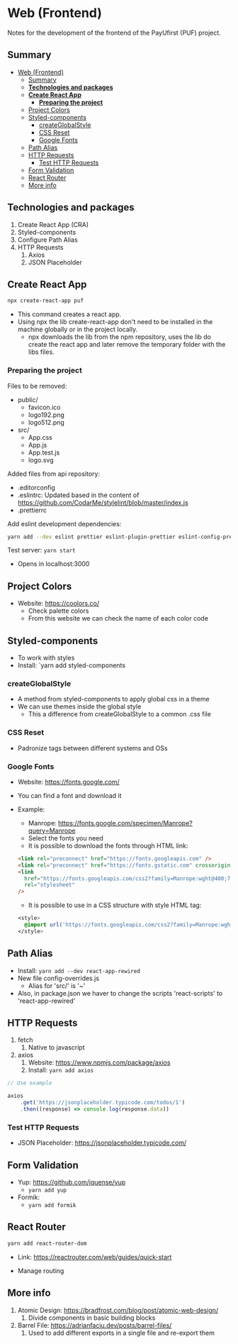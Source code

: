 # Web (Frontend)

Notes for the development of the frontend of the PayUfirst (PUF) project.

## Summary

- [Web (Frontend)](#web-frontend)
  - [Summary](#summary)
  - [**Technologies and packages**](#technologies-and-packages)
  - [**Create React App**](#create-react-app)
    - [**Preparing the project**](#preparing-the-project)
  - [Project Colors](#project-colors)
  - [Styled-components](#styled-components)
    - [createGlobalStyle](#createglobalstyle)
    - [CSS Reset](#css-reset)
    - [Google Fonts](#google-fonts)
  - [Path Alias](#path-alias)
  - [HTTP Requests](#http-requests)
    - [Test HTTP Requests](#test-http-requests)
  - [Form Validation](#form-validation)
  - [React Router](#react-router)
  - [More info](#more-info)

## **Technologies and packages**

1. Create React App (CRA)
2. Styled-components
3. Configure Path Alias
4. HTTP Requests
   1. Axios
   2. JSON Placeholder

## **Create React App**

```bash
npx create-react-app puf
```

- This command creates a react app.
- Using npx the lib create-react-app don't need to be installed in the machine globally or in the project locally.
  - npx downloads the lib from the npm repository, uses the lib do create the react app and later remove the temporary folder with the libs files.

### **Preparing the project**

Files to be removed:

- public/
  - favicon.ico
  - logo192.png
  - logo512.png
- src/
  - App.css
  - App.js
  - App.test.js
  - logo.svg

Added files from api repository:

- .editorconfig
- .eslintrc: Updated based in the content of <https://github.com/CodarMe/stylelint/blob/master/index.js>
- .prettierrc

Add eslint development dependencies:

```bash
yarn add --dev eslint prettier eslint-plugin-prettier eslint-config-prettier eslint-plugin-react eslint-plugin-react-hooks eslint-plugin-json
```

Test server: `yarn start`

- Opens in localhost:3000

## Project Colors

- Website: <https://coolors.co/>
  - Check palette colors
  - From this website we can check the name of each color code

## Styled-components

- To work with styles
- Install: `yarn add styled-components

### createGlobalStyle

- A method from styled-components to apply global css in a theme
- We can use themes inside the global style
  - This a difference from createGlobalStyle to a common .css file

### CSS Reset

- Padronize tags between different systems and OSs

### Google Fonts

- Website: <https://fonts.google.com/>
- You can find a font and download it
- Example:

  - Manrope: <https://fonts.google.com/specimen/Manrope?query=Manrope>
  - Select the fonts you need
  - It is possible to download the fonts through HTML link:

  ```html
  <link rel="preconnect" href="https://fonts.googleapis.com" />
  <link rel="preconnect" href="https://fonts.gstatic.com" crossorigin />
  <link
  	href="https://fonts.googleapis.com/css2?family=Manrope:wght@400;700&display=swap"
  	rel="stylesheet"
  />
  ```

  - It is possible to use in a CSS structure with style HTML tag:

  ```CSS
  <style>
    @import url('https://fonts.googleapis.com/css2?family=Manrope:wght@400;700&display=swap');
  </style>
  ```

## Path Alias

- Install: `yarn add --dev react-app-rewired`
- New file config-overrides.js
  - Alias for 'src/' is '~'
- Also, in package.json we haver to change the scripts 'react-scripts' to 'react-app-rewired'

## HTTP Requests

1. fetch
   1. Native to javascript
2. axios
   1. Website: <https://www.npmjs.com/package/axios>
   2. Install: `yarn add axios`

```javascript
// Use example

axios
	.get('https://jsonplaceholder.typicode.com/todos/1')
	.then((response) => console.log(response.data))
```

### Test HTTP Requests

- JSON Placeholder: <https://jsonplaceholder.typicode.com/>

## Form Validation

- Yup: <https://github.com/jquense/yup>
  - `yarn add yup`
- Formik:
  - `yarn add formik`

## React Router

```bash
yarn add react-router-dom
```

- Link: <https://reactrouter.com/web/guides/quick-start>

- Manage routing

## More info

1. Atomic Design: <https://bradfrost.com/blog/post/atomic-web-design/>
   1. Divide components in basic building blocks
2. Barrel File: <https://adrianfaciu.dev/posts/barrel-files/>
   1. Used to add different exports in a single file and re-export them
